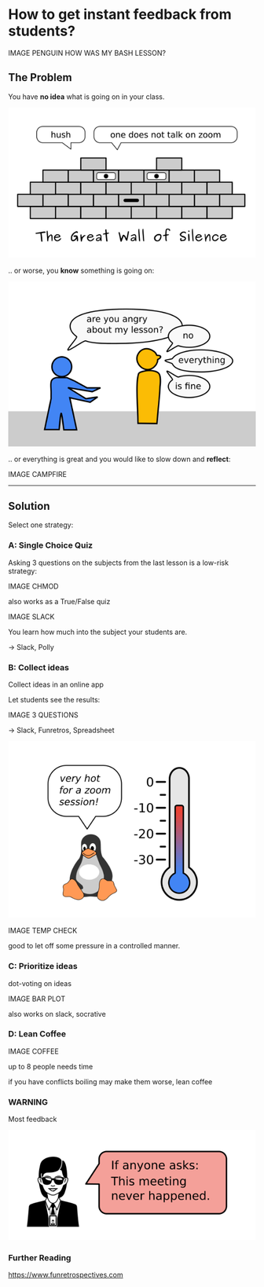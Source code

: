 
# How to get instant feedback from students?

IMAGE PENGUIN HOW WAS MY BASH LESSON?

## The Problem

You have **no idea** what is going on in your class.

![the wall of silence](images/wall_of_silence.png)

.. or worse, you **know** something is going on:

![teacher trying to talk to student](images/are_you_mad_at_me.png)

.. or everything is great and you would like to slow down and **reflect**:

IMAGE CAMPFIRE

----

## Solution

Select one strategy:

### A: Single Choice Quiz

Asking 3 questions on the subjects from the last lesson is a low-risk strategy:

IMAGE CHMOD

also works as a True/False quiz

IMAGE SLACK

You learn how much into the subject your students are.

-> Slack, Polly

### B: Collect ideas

Collect ideas in an online app

Let students see the results:

IMAGE 3 QUESTIONS

-> Slack, Funretros, Spreadsheet

![penguin with thermometer](images/thermo.png)

IMAGE TEMP CHECK

good to let off some pressure in a controlled manner.

### C: Prioritize ideas

dot-voting on ideas

IMAGE BAR PLOT

also works on slack, socrative

### D: Lean Coffee

IMAGE COFFEE

up to 8 people
needs time

if you have conflicts boiling may make them worse, lean coffee

### WARNING

Most feedback

![confidential meeting](images/agent_topsecret.png)

### Further Reading

https://www.funretrospectives.com